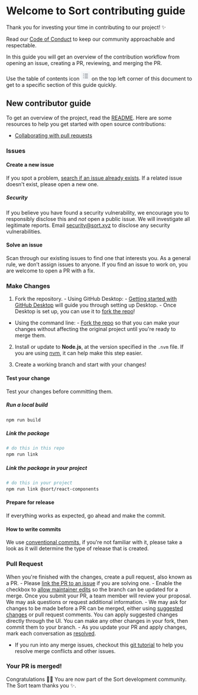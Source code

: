 # Welcome to Sort contributing guide <!-- omit in toc -->

Thank you for investing your time in contributing to our project! :sparkles:

Read our [Code of Conduct](./CODE_OF_CONDUCT.md) to keep our community
approachable and respectable.

In this guide you will get an overview of the contribution workflow from opening
an issue, creating a PR, reviewing, and merging the PR.

Use the table of contents icon <img src="/contributing/img/toc.png" width="25"
height="25" /> on the top left corner of this document to get to a specific
section of this guide quickly.

## New contributor guide

To get an overview of the project, read the [README](README.md). Here are some
resources to help you get started with open source contributions:

- [Collaborating with pull
requests](https://docs.github.com/en/github/collaborating-with-pull-requests)

### Issues

#### Create a new issue

If you spot a problem, [search if an issue already
exists](https://docs.github.com/en/github/searching-for-information-on-github/searching-on-github/searching-issues-and-pull-requests#search-by-the-title-body-or-comments).
If a related issue doesn't exist, please open a new one.

##### Security

If you believe you have found a security vulnerability, we encourage you to
responsibly disclose this and _not_ open a public issue. We will investigate all
legitimate reports. Email security@sort.xyz to disclose any security
vulnerabilities.

#### Solve an issue

Scan through our existing issues to find one that interests you. As a general
rule, we don’t assign issues to anyone. If you find an issue to work on, you are
welcome to open a PR with a fix.

### Make Changes

1. Fork the repository.  - Using GitHub Desktop: - [Getting started with GitHub
Desktop](https://docs.github.com/en/desktop/installing-and-configuring-github-desktop/getting-started-with-github-desktop)
will guide you through setting up Desktop.  - Once Desktop is set up, you can
use it to [fork the
repo](https://docs.github.com/en/desktop/contributing-and-collaborating-using-github-desktop/cloning-and-forking-repositories-from-github-desktop)!

- Using the command line: - [Fork the
repo](https://docs.github.com/en/github/getting-started-with-github/fork-a-repo#fork-an-example-repository)
so that you can make your changes without affecting the original project until
you're ready to merge them.

2. Install or update to **Node.js**, at the version specified in the `.nvm`
file. If you are using [nvm](https://github.com/nvm-sh/nvm), it can help make
this step easier.

3. Create a working branch and start with your changes!

#### Test your change

Test your changes before committing them.

##### Run a local build

```bash
npm run build
```

##### Link the package

```bash
# do this in this repo
npm run link
```

##### Link the package in your project

```bash
# do this in your project
npm run link @sort/react-components
```

#### Prepare for release

If everything works as expected, go ahead and make the commit.

#### How to write commits

We use [conventional commits](https://www.conventionalcommits.org/en/v1.0.0/), if you're not familiar with it, please take a look as it will determine the type of release that is created.

### Pull Request

When you're finished with the changes, create a pull request, also known as a
PR.  - Please [link the PR to an
issue](https://docs.github.com/en/issues/tracking-your-work-with-issues/linking-a-pull-request-to-an-issue)
if you are solving one.  - Enable the checkbox to [allow maintainer
edits](https://docs.github.com/en/github/collaborating-with-issues-and-pull-requests/allowing-changes-to-a-pull-request-branch-created-from-a-fork)
so the branch can be updated for a merge.  Once you submit your PR, a team
member will review your proposal. We may ask questions or request additional
information.  - We may ask for changes to be made before a PR can be merged,
either using [suggested
changes](https://docs.github.com/en/github/collaborating-with-issues-and-pull-requests/incorporating-feedback-in-your-pull-request)
or pull request comments. You can apply suggested changes directly through the
UI. You can make any other changes in your fork, then commit them to your
branch.  - As you update your PR and apply changes, mark each conversation as
[resolved](https://docs.github.com/en/github/collaborating-with-issues-and-pull-requests/commenting-on-a-pull-request#resolving-conversations).
- If you run into any merge issues, checkout this [git
tutorial](https://github.com/skills/resolve-merge-conflicts) to help you resolve
merge conflicts and other issues.

### Your PR is merged!

Congratulations :tada::tada: You are now part of the Sort development community. The
Sort team thanks you :sparkles:.
